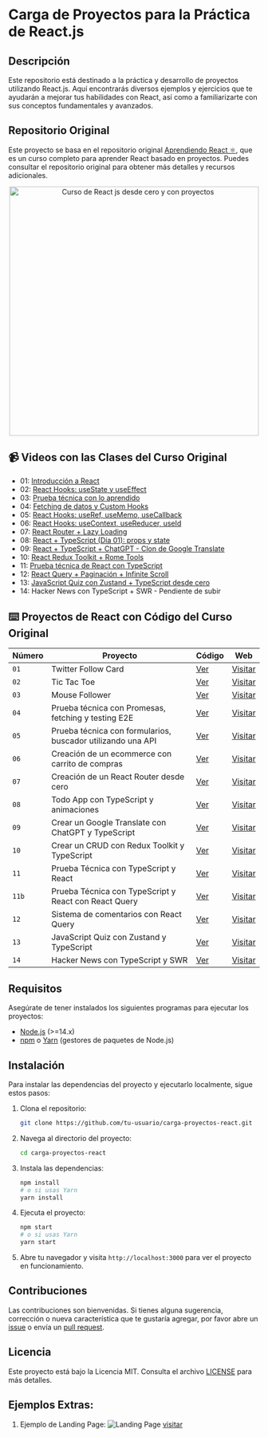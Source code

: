 # Carga de Proyectos para la Práctica de React.js

## Descripción

Este repositorio está destinado a la práctica y desarrollo de proyectos utilizando React.js. Aquí encontrarás diversos ejemplos y ejercicios que te ayudarán a mejorar tus habilidades con React, así como a familiarizarte con sus conceptos fundamentales y avanzados.

## Repositorio Original

Este proyecto se basa en el repositorio original [Aprendiendo React ⚛️](https://github.com/midudev/aprendiendo-react), que es un curso completo para aprender React basado en proyectos. Puedes consultar el repositorio original para obtener más detalles y recursos adicionales.

<div align="center">

<img alt="Curso de React js desde cero y con proyectos" src="https://user-images.githubusercontent.com/1561955/212888793-fd719e58-b0c2-4d03-9c55-38e3e79ebc17.png" width="500" />

</div>

## 📹 Videos con las Clases del Curso Original

- 01: [Introducción a React](https://www.youtube.com/watch?v=7iobxzd_2wY)
- 02: [React Hooks: useState y useEffect](https://www.youtube.com/watch?v=qkzcjwnueLA&feature=youtu.be)
- 03: [Prueba técnica con lo aprendido](https://www.youtube.com/watch?v=XYpadB4VadY&feature=youtu.be)
- 04: [Fetching de datos y Custom Hooks](https://youtu.be/x-LcbVw99o8)
- 05: [React Hooks: useRef, useMemo, useCallback](https://youtu.be/GOEiMwDJ3lc)
- 06: [React Hooks: useContext, useReducer, useId](https://www.youtube.com/watch?v=B9tDYAZZxcE)
- 07: [React Router + Lazy Loading](https://www.youtube.com/watch?v=K2NcGYajvY4)
- 08: [React + TypeScript (Día 01): props y state](https://www.youtube.com/watch?v=4lAYfsq-2TE)
- 09: [React + TypeScript + ChatGPT - Clon de Google Translate](https://www.youtube.com/watch?v=kZhabulNCUc)
- 10: [React Redux Toolkit + Rome Tools](https://www.youtube.com/watch?v=bEEjuwujbbU)
- 11: [Prueba técnica de React con TypeScript](https://www.youtube.com/watch?v=mNJOWXc83Y4)
- 12: [React Query + Paginación + Infinite Scroll](https://www.youtube.com/watch?v=WKfVjQUa6nE)
- 13: [JavaScript Quiz con Zustand + TypeScript desde cero](https://www.youtube.com/watch?v=p2wF2wRjcN0)
- 14: Hacker News con TypeScript + SWR - Pendiente de subir

## ⌨️ Proyectos de React con Código del Curso Original

| Número | Proyecto | Código | Web |
| --- | --- | --- | --- |
| `01` | Twitter Follow Card | [Ver](projects/01-twitter-follow-card/) | [Visitar](https://midu-react-01.surge.sh) |
| `02` | Tic Tac Toe | [Ver](projects/02-tic-tac-toe/) | [Visitar](https://midu-react-02.surge.sh) |
| `03` | Mouse Follower | [Ver](projects/03-mouse-follower) | [Visitar](https://midu-react-03.surge.sh) |
| `04` | Prueba técnica con Promesas, fetching y testing E2E | [Ver](projects/04-react-prueba-tecnica) | [Visitar](https://midu-react-04.surge.sh) |
| `05` | Prueba técnica con formularios, buscador utilizando una API | [Ver](projects/05-react-buscador-peliculas) | [Visitar](https://midu-react-05.surge.sh) |
| `06` | Creación de un ecommerce con carrito de compras | [Ver](projects/06-shopping-cart) | [Visitar](https://midu-react-06.surge.sh) |
| `07` | Creación de un React Router desde cero | [Ver](projects/07-midu-router) | [Visitar](https://midu-react-07.surge.sh) |
| `08` | Todo App con TypeScript y animaciones | [Ver](projects/08-todo-app-typescript) | [Visitar](https://midu-react-08.surge.sh) |
| `09` | Crear un Google Translate con ChatGPT y TypeScript | [Ver](projects/09-google-translate-clone/) | [Visitar](https://midu-react-09.surge.sh) |
| `10` | Crear un CRUD con Redux Toolkit y TypeScript | [Ver](projects/10-crud-redux/) | [Visitar](https://midu-react-10.surge.sh) |
| `11` | Prueba Técnica con TypeScript y React | [Ver](projects/11-typescript-prueba-tecnica/) | [Visitar](https://midu-react-11.surge.sh) |
| `11b` | Prueba Técnica con TypeScript y React con React Query | [Ver](projects/11b-typescript-prueba-tecnica-with-react-query/) | [Visitar](https://midu-react-11.surge.sh) |
| `12` | Sistema de comentarios con React Query | [Ver](projects/12-comments-react-query) | [Visitar](https://midu-react-12.surge.sh) |
| `13` | JavaScript Quiz con Zustand y TypeScript | [Ver](projects/13-javascript-quiz-con-zustand/) | [Visitar](https://midu-react-13.surge.sh) |
| `14` | Hacker News con TypeScript y SWR | [Ver](projects/14-hacker-news-prueba-tecnica) | [Visitar](https://midu-react-14.surge.sh) |

## Requisitos

Asegúrate de tener instalados los siguientes programas para ejecutar los proyectos:

- [Node.js](https://nodejs.org/) (>=14.x)
- [npm](https://www.npmjs.com/) o [Yarn](https://yarnpkg.com/) (gestores de paquetes de Node.js)

## Instalación

Para instalar las dependencias del proyecto y ejecutarlo localmente, sigue estos pasos:

1. Clona el repositorio:
    ```bash
    git clone https://github.com/tu-usuario/carga-proyectos-react.git
    ```

2. Navega al directorio del proyecto:
    ```bash
    cd carga-proyectos-react
    ```

3. Instala las dependencias:
    ```bash
    npm install
    # o si usas Yarn
    yarn install
    ```

4. Ejecuta el proyecto:
    ```bash
    npm start
    # o si usas Yarn
    yarn start
    ```

5. Abre tu navegador y visita `http://localhost:3000` para ver el proyecto en funcionamiento.

## Contribuciones

Las contribuciones son bienvenidas. Si tienes alguna sugerencia, corrección o nueva característica que te gustaría agregar, por favor abre un [issue](https://github.com/tu-usuario/carga-proyectos-react/issues) o envía un [pull request](https://github.com/tu-usuario/carga-proyectos-react/pulls).

## Licencia

Este proyecto está bajo la Licencia MIT. Consulta el archivo [LICENSE](LICENSE) para más detalles.


## Ejemplos Extras:

1. Ejemplo de Landing Page:
![Landing Page](./imgs-example-views/landing-page.png)
[visitar](https://test.nexwey.online/landing-page-example/)